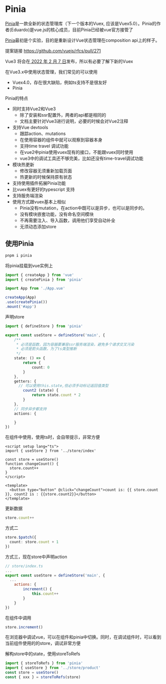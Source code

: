 # Pinia
[Pinia](https://pinia.vuejs.org)是一款全新的状态管理库（下一个版本的Vuex,   应该是Vuex5.0）。Pinia的作者(Eduardo)是vue.js的核心成员，目前Pinia已经被vue官方接管了

[Pinia](https://pinia.vuejs.org)最初是个实验，目的是重新设计Vue状态管理在composition api上的样子。

提案链接 https://github.com/vuejs/rfcs/pull/271

Vue3 将会在[ 2022 年 2 月 7 日](https://gist.github.com/yyx990803/bf9a625eeff8b471bf0701afb8e3fe75)发布，所以有必要了解下新的Vuex

在Vue3.x中使用状态管理，我们常见的可以使用
* Vuex4.0，存在很大缺陷，例如ts支持不是很友好
* Pinia

Pinia的特点
* 同时支持Vue2和Vue3
  * 除了安装和ssr配置外，两者的api都是相同的
  * 文档主要针对Vue3进行说明，必要的时候会对Vue2注释
* 支持Vue devtools
  * 跟踪action、mutations
  * 在使用容器的组件中就可以观察到容器本身
  * 支持time travel 调试功能
  * 在vue2中pinia使用vuex现有的接口，不能跟vuex同时使用
  * vue3中的调试工具还不够完美，比如还没有time-travel调试功能
* 模块热更新
  * 修改容器无须重新加载页面
  * 热更新的时候保持原有状态
* 支持使用插件拓展Pinia功能
* 比vuex有更好的typescript 支持
* 支持服务端渲染
* 使用方式跟vuex基本上相似
  * Pinia没有mutation，在action中既可以是异步，也可以是同步的。
  * 没有模块嵌套功能，没有命名空间模块
  * 不再需要注入、导入函数，调用他们享受自动补全
  * 无须动态添加store

## 使用Pinia
```bash
pnpm i pinia
```
将pinia挂载到vue实例上
```ts
import { createApp } from 'vue'
import { createPinia } from 'pinia'

import App from './App.vue'

createApp(App)
.use(createPinia())
.mount('#app')
```
声明store
```ts
import { defineStore } from 'pinia'

export const useStore = defineStore('main', {
    /**
     * 必须是函数，因为容器要兼容ssr服务端渲染，避免多个请求交叉污染
     * 必须是箭头函数，为了ts类型推断
     */
    state: () => {
        return {
            count: 0
        }
    },
    getters: {
      // 可以使用this.state,但必须手动标记返回值类型
        count2 (state) {
            return state.count * 2
        }
    },
    // 同步异步都支持
    actions: {

    }
})
```
在组件中使用，使用ts时，会自带提示，非常方便
```vue
<script setup lang="ts">
import { useStore } from '../store/index'

const store = useStore()
function changeCount() {
  store.count++
}
</script>

<template>
  <button type="button" @click="changeCount">count is: {{ store.count }}, count2 is : {{store.count2}}</button>
</template>
```
更新数据
```ts
store.count++
```
方式二
```ts
store.$patch({
  count: store.count + 1
})
```
方式三，现在store中声明action
```js
// store/index.ts
...
export const useStore = defineStore('main', {
  ...
    actions: {
        increment() {
            this.count++
        }
    }
})
```
在组件中调用
```ts
store.increment()
```

在浏览器中调试vue，可以在组件和pinia中切换。同时，在调试组件时，可以看到当前组件使用的的store，调试非常方便

解构store中的state，使用storeToRefs
```ts
import { storeToRefs } from 'pinia'
import { useStore } from '../store/product'
const store = useStore()
const { xxx } = storeToRefs(store)
```